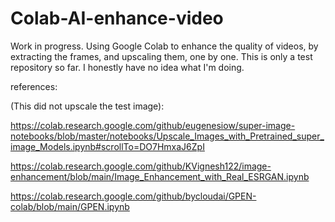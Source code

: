 # Colab-AI-enhance-video
Work in progress. Using Google Colab to enhance the quality of videos, by extracting the frames, and upscaling them, one by one. This is only a test repository so far. I honestly have no idea what I'm doing.

references:

(This did not upscale the test image):

https://colab.research.google.com/github/eugenesiow/super-image-notebooks/blob/master/notebooks/Upscale_Images_with_Pretrained_super_image_Models.ipynb#scrollTo=DO7HmxaJ6ZpI

https://colab.research.google.com/github/KVignesh122/image-enhancement/blob/main/Image_Enhancement_with_Real_ESRGAN.ipynb

https://colab.research.google.com/github/bycloudai/GPEN-colab/blob/main/GPEN.ipynb
